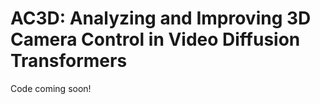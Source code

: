 # AC3D: Analyzing and Improving 3D Camera Control in Video Diffusion Transformers

Code coming soon!